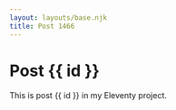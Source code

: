 ```yaml
---
layout: layouts/base.njk
title: Post 1466
---
```


# Post {{ id }}

This is post {{ id }} in my Eleventy project.
